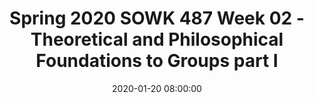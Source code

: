 ---
layout: single_presentation
name: week-02-theoretical-and-philosophical-foundations-to-groups-part-i.md
title: "Spring 2020 SOWK 487 Week 02 - Theoretical and Philosophical Foundations to Groups part I"
date:  2020-01-20 08:00:00
presentation_id: KncNAS
permalink: /KncNAS/
redirect_from:
  - /presentations/KncNAS/week-02-theoretical-and-philosophical-foundations-to-groups-part-i
slides: 
  - slide_name: deck-4634-large-0.jpeg
    slide_text: >
      <p><strong>Location</strong>: CBC Campus -  SWL 108<br />
      <strong>Time</strong>: Wednesdays from 5:30-8:15<br />
      <strong>Week 02</strong>: 01/22/20<br />
      <strong>Topic and Content Area</strong>: Theoretical and Philosophical Foundations to Groups part I<br />
      <strong>Reading Assignment</strong>: Garvin, Gutierrez, and Galinsky (2017) Chapters 1-3<br />
      <strong>Assignments Due</strong>: N/A<br />
      <strong>Other Important Information</strong>: N/A</p>
      
  - slide_name: deck-4634-large-1.jpeg
    slide_text: >
      <blockquote>
      <p>What are groups used for in social work practice?
      We are going to watch a clip from a movie, Fight Club. There is some strong language and themes. We are only going to watch about 5 - 10 minutes. You can feel free to step out if you might be easily offended.
      [Activity] Watch scene from Fight Club  (5:41-12:26)
      Discuss some scenes from support groups in movies</p>
      </blockquote>
      
  - slide_name: deck-4634-large-2.jpeg
    slide_text: >
      <ul>
      <li>Overview of working with groups</li>
      <li>Group dynamics and roles</li>
      <li>Tools and strategies in groups</li>
      </ul>
      
  - slide_name: deck-4634-large-3.jpeg
    slide_text: >
      <blockquote>
      <p>Group work can be some of the most challenging and rewarding work that we can do as social workers. But what does it mean to do work with groups?</p>
      </blockquote>
      <ul>
      <li>Definition
      <ul>
      <li>A group is a collection of people with shared interests who come together to pursue a goal.</li>
      <li>Can be individual, group, organization, and/or community goals.</li>
      </ul>
      </li>
      <li>Examples
      <ul>
      <li>Groups can help a lot of different people with different needs such as people with CD issues, weight loss groups, family support groups, and advocacy groups.</li>
      <li>Social workers use groups to gather information about clients and to help plan interventions through staffing clients, or case conferences.</li>
      </ul>
      </li>
      </ul>
      
  - slide_name: deck-4634-large-4.jpeg
    slide_text: >
      <blockquote>
      <p>Nothing truly valuable can be achieved except by the unselfish cooperation of many individuals.
      — Albert Einstein
      We were all born into a group (family) and eventually become members of multiple groups such as work, church, and other venues. Humans are social animals and need to belong, to be accepted by others.</p>
      </blockquote>
      <ul>
      <li>
      <strong>Mutual Assistance</strong> the opportunity a group offers to be able to give and to receive help from others. The help given could include companionship, material assistance, emotional, or spiritual support, access to resources, and others.</li>
      <li>
      <strong>Connecting with others</strong> helps reduce individual isolation and allows sharing of thoughts feelings, and beliefs. Groups give us the chance to put our problems into perspective and identify with others who share our feelings, and interests.</li>
      <li>
      <strong>Testing new behaviors</strong>, groups allow us to test out new behaviors in a safer environment than might ordinarily be available.</li>
      <li>
      <strong>Goal achievement</strong> due to the fact that a group of individuals generate ideas, solutions, and responses in greater numbers than a single person which increases the likelihood that a problem can be solved.</li>
      <li>
      <strong>Decision making</strong> in a group is the capacity to bring the wisdom of many to the decision making process. Buy in by members is especially important when they will be expected to carry out decisions made in the group.</li>
      </ul>
      
  - slide_name: deck-4634-large-5.jpeg
    slide_text: >
      <blockquote>
      <p>There are two main types of groups, task groups, and treatment groups.
      [Discussion] What types of groups have you been involved with or seen
      [Discussion] What is a local example of each group?</p>
      </blockquote>
      <h3>Treatment Groups</h3>
      <blockquote>
      <p>The type most of us think about is treatment groups. These are any groups where the primary focus is on member’s emotional and social needs.</p>
      </blockquote>
      <ul>
      <li>
      <strong>Growth Group</strong>: Designed to encourage and support the growth of the individual group member.
      <ul>
      <li>They focus on helping individuals achieve their potential and building their strengths. i.e. women in a DV shelter.</li>
      </ul>
      </li>
      <li>
      <strong>Therapy Groups</strong>: Help clients who have an identified goal of changing some aspects of their behavior or thinking. The objective is recovering from problematic life experiences. i.e.; victims of abuse.</li>
      <li>
      <strong>Educational Groups</strong>: The purpose is to educate or teach the group members about some issue or topic. i.e.; parenting group</li>
      <li>
      <strong>Socialization Group</strong>: Assist participants in acquiring skills necessary to become socialized into the community. The presumption is that the group members have a deficit of some sort of social skills. i.e.; teenagers with delinquent behavior.</li>
      <li>
      <strong>Support Groups</strong>: People sharing certain characteristics who get together to provide one another with emotional sustenance, encourage new coping mechanisms, and allow a strengths-based sharing of issues, concerns, and problems.</li>
      </ul>
      
  - slide_name: deck-4634-large-6.jpeg
    slide_text: >
      <blockquote>
      <p>The second type of group is a task group, which is are where members focus primarily on a specific objective or task.</p>
      </blockquote>
      <blockquote>
      <p>Task groups could be characterized in three ways based on who it is intending to meet the needs of:</p>
      </blockquote>
      <ul>
      <li>Needs of the client</li>
      <li>Needs of the organization</li>
      <li>Needs of the community</li>
      </ul>
      
  - slide_name: deck-4634-large-7.jpeg
    slide_text: >
      <blockquote>
      <p>These groups often take some of these general forms.</p>
      </blockquote>
      <ul>
      <li>
      <strong>Board of Directors</strong>: An administrative group charged with responsibility for setting the policy governing agency programs.
      <ul>
      <li>The board is a legal entity established by the bylaws, organizational charter, or articles of incorporation.</li>
      </ul>
      </li>
      <li>
      <strong>Task Forces</strong>: A group established for a special purpose and usually disband after completion of their task.</li>
      <li>
      <strong>Committees and commissions</strong>: Committees are groups responsible for dealing with specific tasks or matters.
      <ul>
      <li>Members can be appointed or elected depending on the type of committee.</li>
      <li>Two types of committees
      <ol>
      <li>Standing committee that exists on a continuous basis</li>
      <li>Ad hoc committee is like a task force that is set up for one purpose and expected to cease operation after completion of the task.</li>
      </ol>
      </li>
      </ul>
      </li>
      <li>
      <strong>Legislative Bodies</strong>: include city councils, county boards of supervisors, state legislatures, and U.S Congress.</li>
      <li>
      <strong>Staff Meetings</strong>: Agency staff members who assemble periodically for some identified purpose.</li>
      <li>
      <strong>Multidisciplinary Teams</strong>: Groups of professionals from various disciplines that meet to discuss specific clients with whom team members are working.</li>
      <li>
      <strong>Case Conferences Staffing</strong>: Agency or organizational meetings in which all professionals involved in a particular case discuss such things as the clients identified problems, goals, and intervention plans.</li>
      <li>
      <strong>Social Action</strong>: Individuals that take social action to bring about solutions to social and economic problems.</li>
      </ul>
      
  - slide_name: deck-4634-large-8.jpeg
    slide_text: >
      <blockquote>
      <p>There are a number of roles that social workers take while facilitating groups.</p>
      </blockquote>
      <ul>
      <li>
      <strong>Brokers</strong>: Help group members obtain needed resources by connecting them with the community agencies. This process requires that the worker be familiar with community resources, have general knowledge about eligibility requirements, and be sensitive to the client’s needs.</li>
      <li>
      <strong>Mediators</strong>: Help group members resolve conflicts. In this role, the worker must believe that different sides to a disagreement are legitimate and help each side recognize that the other side’s views are valid. It helps parties identify their points of disagreement and of mutual interest.</li>
      <li>
      <strong>Educator</strong>: Provides group participation with new information, structures the presentation of the information, and uses modeling to help members learn new skills.</li>
      <li>
      <strong>Facilitator</strong>: Guides, eases, or expedites the way for others. This role is important whether working with individuals or with groups.</li>
      <li>
      <strong>Multiple Roles</strong>: Social workers will have to play various roles depending on the group’s needs and the problems confronted.</li>
      </ul>
      
  - slide_name: deck-4634-large-9.jpeg
    slide_text: >
      <blockquote>
      <p>During every group, there are two functions that have to be fulfilled consistently. These are task functions and maintenance functions. As a group leader, you will have to go back and forth between the two throughout the group process to have the group be successful.</p>
      </blockquote>
      <ul>
      <li>Task functions
      <ul>
      <li>Help to keep a group on task and work toward agreed-upon ends.</li>
      <li>People playing task roles are interested in the group completing their agreed-upon tasks and try to help the process.</li>
      <li>A group needs task function to work towards goal completion.</li>
      </ul>
      </li>
      <li>Maintenance functions
      <ul>
      <li>Ensure that the needs of group members receive attention.</li>
      <li>Group maintenance roles are concerned with improving, enhancing, or increasing group functioning.</li>
      <li>Maintenance to encourage members to continue to attend.</li>
      </ul>
      </li>
      <li>Potentially positive roles
      <ul>
      <li>As with anything in social work, there is a wide range of roles that might be necessary for any group.</li>
      <li>Every role is not necessary every time, and even roles that can be positive can sometimes not be what is needed at a specific time.</li>
      <li>Some potentially positive roles are as follows:</li>
      <li>information seeker, opinion seeker, elaborator, instructor, evaluator, energizer, recorder, procedural technician, harmonizer, compromiser, encourager, follower, tension reliever, and listener.</li>
      </ul>
      </li>
      </ul>
      
  - slide_name: deck-4634-large-10.jpeg
    slide_text: >
      <blockquote>
      <p>Group members also frequently take on roles…</p>
      </blockquote>
      <blockquote>
      <p>Some roles can potentially be negative, such as aggressor, blocker, recognition seeker, dominator, help seeker, confessor.
      Some roles played by members meet only their own needs and do not help further the progress of the group.</p>
      </blockquote>
      <ul>
      <li>
      <p>Aggressive members, recognition seekers, dominators, confessor, scapegoat, defensive members, deviant members, quiet members, and internal leader.</p>
      </li>
      <li>
      <p>Groups need guidance and help from the leader to recognize and confront nonfunctional roles.</p>
      </li>
      </ul>
      
  - slide_name: deck-4634-large-11.jpeg
    slide_text: >
      <blockquote>
      <p>When a group has a general, expected format (whether you are looking at a treatment group or a task group), it helps all of the members have an idea of what to expect and for it to be easier to create norms.</p>
      </blockquote>
      <p>When I was at the Crisis Residential Center in Spokane, I frequently led groups for the youth staying there. I had a general format that I would always follow:</p>
      <ul>
      <li>Review the rules</li>
      <li>Check-in question</li>
      <li>Fun engaging activity</li>
      <li>Work on a specific topic or skill</li>
      </ul>
      <blockquote>
      <p>[Activity] Have all students move desks into a circle. Go through the first three steps of the group. We are going to go through a part of a group exercise to see what it can look like. We will role-play as if this is a therapeutic group working on communication skills.</p>
      </blockquote>
      <h3>Determine Group Rules</h3>
      <blockquote>
      <p>If any of you have every part, sometimes it can be a little bit difficult… one way that we can make it a little bit easier is to set up some ground rules for while we are at the group. Does anybody have any suggestions about possible rules for our group sessions?</p>
      </blockquote>
      <ul>
      <li>Elicit ideas</li>
      <li>Write on the board</li>
      <li>Review them</li>
      <li>Thank the group</li>
      </ul>
      <h3>Check-in Question</h3>
      <blockquote>
      <p>If you could describe your day today as an animal, any animal… what would it be today and why?</p>
      </blockquote>
      <ul>
      <li>Ask check-in question (highs and lows today)</li>
      <li>Follow up on some of the group members and why they picked what they picked</li>
      </ul>
      <h3>Activity</h3>
      <blockquote>
      <p>Today, we are going to do a pretty fun activity. It is kind of like telephone, but… completely different…</p>
      </blockquote>
      <h4>Picture is worth a 1,000 words</h4>
      <ul>
      <li>
      <strong>Description</strong>:  Variation of telephone.  Each group member is given a piece of paper.  They are instructed to write a short phrase on their paper.  The paper is passed to the next person.  That person is instructed to draw a picture of the phrase.  Before they pass their picture to the next person they fold and cover the written statement directly above.  This process is repeated until papers get back to the original writer.</li>
      <li>
      <strong>Purpose</strong>:  The phrase to drawing changes what the writer intended.  This often happens when we communicate.</li>
      </ul>
      <h3>Skill</h3>
      <blockquote>
      <p>Today we are going to be talking about communication. What did we see when we did the activity? How could that relate to how we communicate?</p>
      </blockquote>
      <h3>Debrief</h3>
      <blockquote>
      <p>What did you see and not see?</p>
      </blockquote>
      <ul>
      <li>What did you see in my facilitation of the group</li>
      <li>What worked, what didn’t</li>
      <li>Is this something you could imagine doing in a group?</li>
      </ul>
      
  - slide_name: deck-4634-large-12.jpeg
    slide_text: >
      <blockquote>
      <p>When looking at patterns of behavior, two areas that we frequently evaluate are those of content and process.</p>
      </blockquote>
      <ul>
      <li>
      <strong>Content</strong> refers to verbal statements and related topics that members discuss</li>
      <li>
      <strong>Process</strong> involves the ways members relate or behave as they interact in the group and discuss content.</li>
      <li>Seeing these processes happen that we can start to see <strong>Thematic Behaviors</strong>.
      <ul>
      <li>Patterned cognitions and behavior are inextricably related and reciprocally reinforce each other</li>
      </ul>
      </li>
      </ul>
      
  - slide_name: deck-4634-large-13.jpeg
    slide_text: >
      <blockquote>
      <p>All groups have an identifiable culture that is made of the traditions, customs, and values and beliefs shared by group members.</p>
      </blockquote>
      <ul>
      <li>
      <strong>Norms</strong> are unwritten expectations about how individuals will act in certain situations.</li>
      <li>
      <strong>Value</strong> differences among group members may contribute to difficulties within the group.</li>
      <li>When a <strong>climate</strong> of trust exists, members are more likely to accept individual differences and allow fellow members to express their individuality.</li>
      <li>
      <strong>Power</strong> issues always exist within groups (i.e. facilitator and member).</li>
      </ul>
      <p>Group size and composition of a group changes its dynamics and is frequently is determined by the worker.</p>
      <ul>
      <li>
      <strong>Group size</strong> does have an impact on what occurs in the group.</li>
      <li>
      <strong>Age</strong> also may play a factor, for example, different levels of development.</li>
      <li>
      <strong>Gender</strong> is also an important consideration.</li>
      <li>Homogeneity
      <ul>
      <li>Selecting individuals who share similar problems but have different personalities, you would want a mix of talkers and listeners.</li>
      <li>Having diverse group members can bring unique qualities and multiple perspectives on problem-solving processes to the group</li>
      </ul>
      </li>
      <li>
      <strong>Determining the duration</strong> of a group requires that the worker decide how many sessions will be held and how long it will last.</li>
      </ul>
      
  - slide_name: deck-4634-large-14.jpeg
    slide_text: >
      <blockquote>
      <p>Groups make decisions in different ways. These include:</p>
      </blockquote>
      <ul>
      <li>
      <strong>Consensus Decision</strong> Making is a time-consuming approach to making decisions. Consensus is a process used by groups to reach a general agreement about what they want and how they will get it. In the end all members accept and support the decision. It requires an atmosphere of openness where all members have the opportunity to be heard.</li>
      <li>
      <strong>Compromise</strong> is when the group attempts to reach a solution that most, if not all members, can support.</li>
      <li>
      <strong>Decision making by majority</strong> is when a decision-makers support or vote for an idea. Decisions made in this fashion typically are accepted by the winning side and disliked by the losing side.</li>
      <li>
      <strong>Rule by individual</strong> is when groups make decisions by default and allow one individual to make choices that affect the entire group.</li>
      <li>
      <strong>Persuasion by a recognized expert</strong> is when a group comes to a make a decision and they go by the recommendations from the person in the group they consider the expert.</li>
      <li>
      <strong>Averaging of opinions</strong> of individual group members is when groups opinions can really be rated in a numerical rating.</li>
      <li>
      <strong>Persuasion by a minority</strong> of the group occurs when one or more members of a group feel strongly about a particular decision and a subgroup has intense attitudes and the rest of the group is less invested in the matter at stake.</li>
      <li>
      <strong>Nominal group technique</strong> this helps group members arrive at a consensus with respect to a pending decision. The group members generate ideas and help build commitment to a decision.</li>
      <li>
      <strong>Brain storming</strong> is a group technique used to encourage members to produce a variety of ideas about a specific topic.</li>
      <li>
      <strong>Parliamentary procedure</strong> was devised over 100 years ago and remains the most common set of guidelines in use today. Examples of I move to purchase three gallons of paint for the child care center. If anyone else supports this motion some would say I second the motion and then it would be open for discussion. Primary motions bring business to the group for consideration.</li>
      </ul>
      
  - slide_name: deck-4634-large-15.jpeg
    slide_text: >
      <blockquote>
      <p>As heterogeneity (i.e. diversity) goes up, so does critical thinking.</p>
      </blockquote>
      <ul>
      <li>
      <p>Groups can be effective decision-makers but they can fail to use critical thinking in their deliberations, sometimes with disastrous results.</p>
      </li>
      <li>
      <p><strong>Group think</strong> is used to describe situations where groups have the illusion of agreement but have really failed to carefully consider their decisions. This usually happens when decisions are made too quickly or do not want to upset the camaraderie by expressing opposing opinions.</p>
      </li>
      <li>
      <p>A critical thinking group will weigh alternatives carefully, consider both advantages and disadvantages of each option, and value the insights of all group members.</p>
      </li>
      </ul>
      
  - slide_name: deck-4634-large-16.jpeg
    slide_text: >
      <blockquote>
      <p>There are a number of ways to think about group dynamics and processes. Some of the seminal work on groups was Tuckman in 63 where we got the group dynamic concepts of forming, storming, norming, and performing stages. Hepworth lays out five stages:</p>
      </blockquote>
      <ul>
      <li>Stage 1. Preaffiliation: Approach and Avoidance Behavior
      <ul>
      <li>Group coming together</li>
      <li>Forming stage</li>
      </ul>
      </li>
      <li>Stage 2. Power and Control: A Time of Transition
      <ul>
      <li>Shift concerns to matters related to autonomy, power, and control</li>
      <li>Storming stage</li>
      </ul>
      </li>
      <li>Stage 3. Intimacy: Developing a Familial Frame of Reference
      <ul>
      <li>Develop close, deeper ties…</li>
      <li>Norming stage</li>
      </ul>
      </li>
      <li>Stage 4. Differentiation: Developing Group Identity and an Internal Frame of Reference
      <ul>
      <li>cohesion and harmony</li>
      <li>Performing stage</li>
      </ul>
      </li>
      <li>Stage 5. Separation: Breaking Away
      <ul>
      <li>Adjournment phase</li>
      </ul>
      </li>
      </ul>
      <blockquote>
      <p>Another model describes the following:</p>
      </blockquote>
      <ol>
      <li>Stage I: Reliance on Leader
      <ul>
      <li>The first stage of development is where the groups show a strong reliance on the leader.</li>
      <li>Limited participation</li>
      <li>The expectation for strong direction</li>
      </ul>
      </li>
      <li>Stage II: Conflict
      <ul>
      <li>Stage two members begin to assert themselves more.</li>
      <li>During this level some level of conflict is common</li>
      <li>Members start to feel safer and express themselves more.</li>
      </ul>
      </li>
      <li>Stage III: Working
      <ul>
      <li>Stage three is the working phase of the group.</li>
      <li>This is when members develop affection or liking for it and its members, and are more willing to share their ideas and reactions.</li>
      <li>The role of the leader is likely to change in this stage from the director to consultant or advisor.</li>
      </ul>
      </li>
      <li>Stage IV: Separation
      <ul>
      <li>The fourth stage is separation where the group has reached its goals.</li>
      <li>Members begin to separate emotionally from the group, and the group comes to an end.</li>
      </ul>
      </li>
      </ol>
      <blockquote>
      <p>Personally, I like the simplicity of groups having…</p>
      </blockquote>
      <ul>
      <li>Beginning</li>
      <li>Middle</li>
      <li>End</li>
      </ul>
      
  - slide_name: deck-4634-large-17.jpeg
    slide_text: >
      <blockquote>
      <p>Conflict is a fact of life. It occurs routinely within relationships and can have positive or negative consequences depending upon how it is handled. There are four steps to the problem-solving framework of managing conflict.</p>
      </blockquote>
      <ol>
      <li>Recognition
      <ul>
      <li>Recognizing conflict is easy when people do not talk to one another are openly hostile, not polite, or outright rude.</li>
      <li>Ideas by one side may be routinely rejected by the other.</li>
      </ul>
      </li>
      <li>Asses
      <ul>
      <li>Conflict usually requires talking directly to the parties involved.</li>
      <li>Why is there the conflict and what does it entail.</li>
      </ul>
      </li>
      <li>Choose
      <ul>
      <li>Choosing a strategy and intervening in identifying the source of conflict is an important step in resolving it.</li>
      <li>Once identified, appropriate strategies can be considered or devised.</li>
      </ul>
      </li>
      <li>Resolve
      <ul>
      <li>One of the ways we can avoid becoming involved in conflicts is to recognize when a win-lose conflict situation is developing. This is when you feel yourself lining up on one side or the other you are probably becoming involved in a win-lose incident.</li>
      <li>Strategies are often successful in resolving to avoid win-lose situations and seek to find a win-win solution.</li>
      </ul>
      </li>
      </ol>
      
  - slide_name: deck-4634-large-18.jpeg
    slide_text: >
      <blockquote>
      <p>There are two main methods that a group facilitator can evoke change among group member’s behaviors.</p>
      </blockquote>
      <ul>
      <li>Modeling
      <ul>
      <li>Social workers may find modeling helpful in a number of situations.
      <ul>
      <li>Teaching new skills</li>
      <li>Showing clients alternative methods for resolving problems</li>
      <li>Helping clients develop a number of responses to problematic situations.</li>
      </ul>
      </li>
      <li>Conditions that increase the likelihood that a modeled behavior will be copied.
      <ol>
      <li>The observer’s attention level or awareness of the model.</li>
      <li>The observer’s retention of the modeled behavior.</li>
      <li>the observer’s ability to perform modeled behavior.</li>
      <li>The observer’s motivation to perform the behavior.</li>
      </ol>
      </li>
      </ul>
      </li>
      <li>Coaching
      <ul>
      <li>Coaching is a skill that includes giving the client-specific information as well as corrective feedback.</li>
      <li>This can be done through role-playing.</li>
      <li>Coaching also involves encouraging members to try new behavior.</li>
      </ul>
      </li>
      </ul>
      
  - slide_name: deck-4634-large-19.jpeg
    slide_text: >
      <blockquote>
      <p>con·fron·ta·tion noun ˌkänfrənˈtāSHən/
      a hostile or argumentative meeting or situation between opposing parties.” a confrontation with the legislature”
      <strong>Synonyms</strong>: conflict, clash, fight, battle, encounter, faceoff, engagement, skirmish;</p>
      </blockquote>
      <ul>
      <li>Confrontation within a group tends to be more discomforting than confronting individuals on a one-on-one basis.</li>
      <li>[co-leading] A worker that determines that a member has engaged in behavior warranting confrontation has a responsibility to follow through and confront that individual.</li>
      <li>This situation provides a good opportunity to <strong>model appropriate confrontation</strong> for other members by:
      <ul>
      <li>The worker engaging in nonblaming type of confrontation</li>
      <li>Pointing out the discrepancy</li>
      <li>How it affects the worker, for example, by using “I” statements.</li>
      </ul>
      </li>
      <li>Another way is for a worker to involve the whole group and ask the entire group to take responsibility for problem-solving.</li>
      <li>As always, confrontation should be used judiciously and tactfully. One should have both empathy and respect for the sensitivities of the person being confronted.</li>
      </ul>
      
presentation_description: >
  <p>A look into the theoretical and philosophical foundations of working with groups. The agenda is as follows:</p>
  <ul>
  <li>Overview of working with groups</li>
  <li>Group dynamics and roles</li>
  <li>Tools and strategies in groups</li>
  </ul>
  
downloadable_slides: deck-4634.pdf
slides_count: 20
header:
  teaser: deck-4634-thumb-0.jpeg
presentation_video:
location: "Heritage University"
tags:
  - Heritage University
  - BASW Program
  - SOWK 487w
---